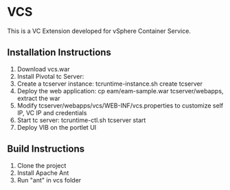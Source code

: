 # VCS
This is a VC Extension developed for vSphere Container Service.

## Installation Instructions
1. Download vcs.war
2. Install Pivotal tc Server:
3. Create a tcserver instance: tcruntime-instance.sh create tcserver
4. Deploy the web application: cp eam/eam-sample.war tcserver/webapps, extract the war
5. Modify tcserver/webapps/vcs/WEB-INF/vcs.properties to customize self IP, VC IP and credentials
6. Start tc server: tcruntime-ctl.sh tcserver start
7. Deploy VIB on the portlet UI

## Build Instructions
1. Clone the project
2. Install Apache Ant
3. Run "ant" in vcs folder